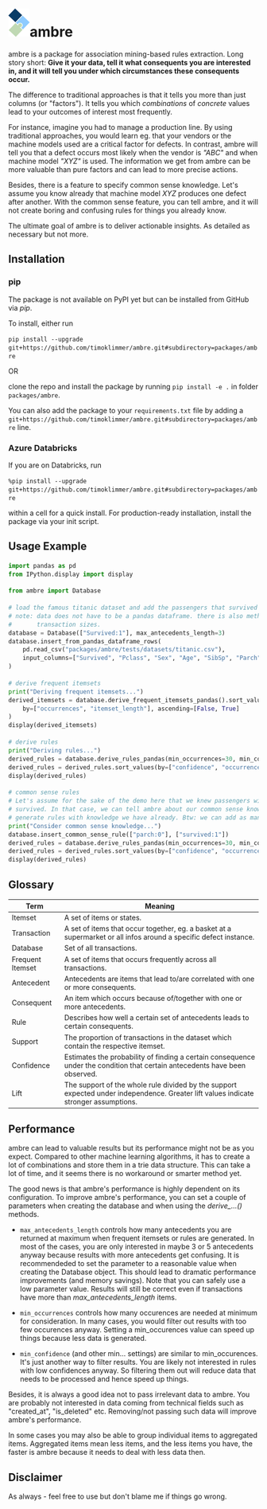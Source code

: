 # <div><div style="display: inline-block;"><img src="logo/logo_small.png"/></div><div style="display: inline-block;">ambre</div></div>

ambre is a package for association mining-based rules extraction. Long story short: **Give it your data, tell it what
consequents you are interested in, and it will tell you under which circumstances these consequents occur.**

The difference to traditional approaches is that it tells you more than just columns (or "factors"). It tells you which
*combinations* of *concrete* values lead to your outcomes of interest most frequently.

For instance, imagine you had to manage a production line. By using traditional approaches, you would learn eg. that
your vendors or the machine models used are a critical factor for defects. In contrast, ambre will tell you that a
defect occurs most likely when the vendor is *"ABC"* and when machine model *"XYZ"* is used. The information we get from
ambre can be more valuable than pure factors and can lead to more precise actions.

Besides, there is a feature to specify common sense knowledge. Let's assume you know already that machine model *XYZ*
produces one defect after another. With the common sense feature, you can tell ambre, and it will not create boring and
confusing rules for things you already know.

The ultimate goal of ambre is to deliver actionable insights. As detailed as necessary but not more.


## Installation

### pip

The package is not available on PyPI yet but can be installed from GitHub via *pip*.

To install, either run

`pip install --upgrade git+https://github.com/timoklimmer/ambre.git#subdirectory=packages/ambre`

OR

clone the repo and install the package by running `pip install -e .` in folder `packages/ambre`.

You can also add the package to your `requirements.txt` file by adding a
`git+https://github.com/timoklimmer/ambre.git#subdirectory=packages/ambre` line.

### Azure Databricks
If you are on Databricks, run

`%pip install --upgrade git+https://github.com/timoklimmer/ambre.git#subdirectory=packages/ambre`

within a cell for a quick install. For production-ready installation, install the package via your init script.


## Usage Example

```python
import pandas as pd
from IPython.display import display

from ambre import Database

# load the famous titanic dataset and add the passengers that survived into our Database
# note: data does not have to be a pandas dataframe. there is also methods to add non-columnar data with varying
#       transaction sizes.
database = Database(["Survived:1"], max_antecedents_length=3)
database.insert_from_pandas_dataframe_rows(
    pd.read_csv("packages/ambre/tests/datasets/titanic.csv"),
    input_columns=["Survived", "Pclass", "Sex", "Age", "SibSp", "Parch", "Fare", "Embarked"],
)

# derive frequent itemsets
print("Deriving frequent itemsets...")
derived_itemsets = database.derive_frequent_itemsets_pandas().sort_values(
    by=["occurrences", "itemset_length"], ascending=[False, True]
)
display(derived_itemsets)

# derive rules
print("Deriving rules...")
derived_rules = database.derive_rules_pandas(min_occurrences=30, min_confidence=0.7)
derived_rules = derived_rules.sort_values(by=["confidence", "occurrences"], ascending=[False, False])
display(derived_rules)

# common sense rules
# Let's assume for the sake of the demo here that we knew passengers with no parents or children aboard have always
# survived. In that case, we can tell ambre about our common sense knowledge. When ambre knows about it, it will not
# generate rules with knowledge we have already. Btw: we can add as many common sense rules as we like.
print("Consider common sense knowledge...")
database.insert_common_sense_rule(["parch:0"], ["survived:1"])
derived_rules = database.derive_rules_pandas(min_occurrences=30, min_confidence=0.7)
derived_rules = derived_rules.sort_values(by=["confidence", "occurrences"], ascending=[False, False])
display(derived_rules)
```


## Glossary
|Term|Meaning|
|----|-------|
|Itemset|A set of items or states.|
|Transaction|A set of items that occur together, eg. a basket at a supermarket or all infos around a specific defect instance.|
|Database|Set of all transactions.|
|Frequent Itemset|A set of items that occurs frequently across all transactions.|
|Antecedent|Antecedents are items that lead to/are correlated with one or more consequents.|
|Consequent|An item which occurs because of/together with one or more antecedents.|
|Rule|Describes how well a certain set of antecedents leads to certain consequents.|
|Support|The proportion of transactions in the dataset which contain the respective itemset.|
|Confidence|Estimates the probability of finding a certain consequence under the condition that certain antecedents have been observed.|
|Lift|The support of the whole rule divided by the support expected under independence. Greater lift values indicate stronger assumptions.|


## Performance
ambre can lead to valuable results but its performance might not be as you expect. Compared to other machine learning
algorithms, it has to create a lot of combinations and store them in a trie data structure. This can take a lot of time,
and it seems there is no workaround or smarter method yet.

The good news is that ambre's performance is highly dependent on its configuration. To improve ambre's performance, you
can set a couple of parameters when creating the database and when using the *derive_...()* methods.

- `max_antecedents_length` controls how many antecedents you are returned at maximum when frequent itemsets or rules are
generated. In most of the cases, you are only interested in maybe 3 or 5 antecedents anyway because results with more
antecedents get confusing. It is recommendeded to set the parameter to a reasonable value when creating the Database
object. This should lead to dramatic performance improvements (and memory savings). Note that you can safely use a low
parameter value. Results will still be correct even if transactions have more than *max_antecedents_length* items.

- `min_occurrences` controls how many occurences are needed at minimum for consideration. In many cases, you would
filter out results with too few occurences anyway. Setting a min_occurences value can speed up things because less data
is generated.

- `min_confidence` (and other min... settings) are similar to min_occurences. It's just another way to filter results.
You are likely not interested in rules with low confidences anyway. So filtering them out will reduce data that needs to
be processed and hence speed up things.

Besides, it is always a good idea not to pass irrelevant data to ambre. You are probably not interested in data coming
from technical fields such as "created_at", "is_deleted" etc. Removing/not passing such data will improve ambre's
performance.

In some cases you may also be able to group individual items to aggregated items. Aggregated items mean less items, and
the less items you have, the faster is ambre because it needs to deal with less data then.


## Disclaimer
As always - feel free to use but don't blame me if things go wrong.